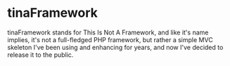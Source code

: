 tinaFramework
=============

tinaFramework stands for This Is Not A Framework, and like it's name implies, it's not a full-fledged PHP framework, 
but rather a simple MVC skeleton I've been using and enhancing for years, and now I've decided to release it to the 
public.
